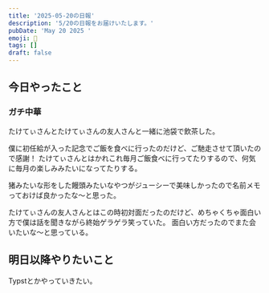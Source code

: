 ```yaml
---
title: '2025-05-20の日報'
description: '5/20の日報をお届けいたします。'
pubDate: 'May 20 2025 '
emoji: 🦊
tags: []
draft: false
---
```


## 今日やったこと

### ガチ中華

たけてぃさんとたけてぃさんの友人さんと一緒に池袋で飲茶した。

僕に初任給が入った記念でご飯を食べに行ったのだけど、ご馳走させて頂いたので感謝！
たけてぃさんとはかれこれ毎月ご飯食べに行ってたりするので、何気に毎月の楽しみみたいになってたりする。

猪みたいな形をした饅頭みたいなやつがジューシーで美味しかったので名前メモっておけば良かったな〜と思った。

たけてぃさんの友人さんとはこの時初対面だったのだけど、めちゃくちゃ面白い方で僕は話を聞きながら終始ゲラゲラ笑っていた。
面白い方だったのでまた会いたいな〜と思っている。

## 明日以降やりたいこと

Typstとかやっていきたい。

